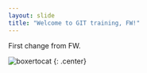 ```yaml
---
layout: slide
title: "Welcome to GIT training, FW!"
---
```


First change from FW.

![boxertocat](https://octodex.github.com/images/boxertocat_octodex.jpg)
{: .center}
